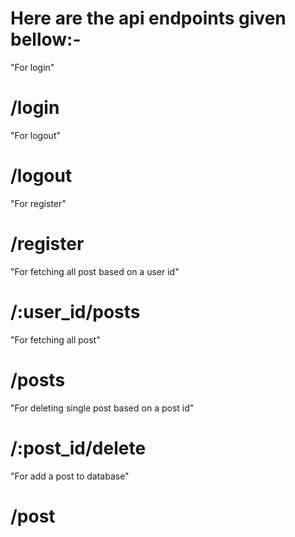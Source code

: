 # Here are the api endpoints given bellow:-

"For login"

# /login

"For logout"

# /logout

"For register"

# /register

"For fetching all post based on a user id"

# /:user_id/posts

"For fetching all post"

# /posts

"For deleting single post based on a post id"

# /:post_id/delete

"For add a post to database"

# /post
